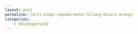 ```yaml
---
layout: post
permalink: /arti-mimpi-sepeda-motor-hilang-dicuri-orang/
categories:
    - Uncategorized
---
```


